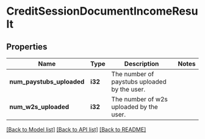 # CreditSessionDocumentIncomeResult

## Properties

Name | Type | Description | Notes
------------ | ------------- | ------------- | -------------
**num_paystubs_uploaded** | **i32** | The number of paystubs uploaded by the user. | 
**num_w2s_uploaded** | **i32** | The number of w2s uploaded by the user. | 

[[Back to Model list]](../README.md#documentation-for-models) [[Back to API list]](../README.md#documentation-for-api-endpoints) [[Back to README]](../README.md)


